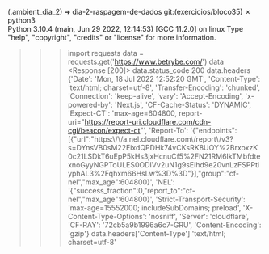 (.ambient_dia_2) ➜  dia-2-raspagem-de-dados git:(exercicios/bloco35) ✗ python3                        
Python 3.10.4 (main, Jun 29 2022, 12:14:53) [GCC 11.2.0] on linux
Type "help", "copyright", "credits" or "license" for more information.
>>> import requests
>>> data = requests.get('https://www.betrybe.com/')
>>> data
<Response [200]>
>>> data.status_code
200
>>> data.headers
{'Date': 'Mon, 18 Jul 2022 12:52:20 GMT', 'Content-Type': 'text/html; charset=utf-8', 'Transfer-Encoding': 'chunked', 'Connection': 'keep-alive', 'vary': 'Accept-Encoding', 'x-powered-by': 'Next.js', 'CF-Cache-Status': 'DYNAMIC', 'Expect-CT': 'max-age=604800, report-uri="https://report-uri.cloudflare.com/cdn-cgi/beacon/expect-ct"', 'Report-To': '{"endpoints":[{"url":"https:\\/\\/a.nel.cloudflare.com\\/report\\/v3?s=DYnsVB0sM22EixdQPDHk74vCKsRK8UOY%2BrxoxzK0c21LSDkT6uEpP5kHs3jxHcnuCf5%2FN21RM6IkTMbfdtexnoGyyNGPToULES0ODIVv2uN1g9sEihd9e20vnLzFSPPtiyphAL3%2Fqhxm66HsLw%3D%3D"}],"group":"cf-nel","max_age":604800}', 'NEL': '{"success_fraction":0,"report_to":"cf-nel","max_age":604800}', 'Strict-Transport-Security': 'max-age=15552000; includeSubDomains; preload', 'X-Content-Type-Options': 'nosniff', 'Server': 'cloudflare', 'CF-RAY': '72cb5a9b1996a6c7-GRU', 'Content-Encoding': 'gzip'}
>>> data.headers['Content-Type']
'text/html; charset=utf-8'
